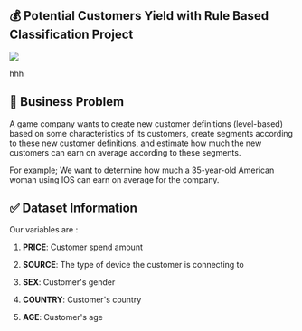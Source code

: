 ## :moneybag:  Potential Customers Yield with Rule Based Classification Project

![](https://analysisrocks.com/wp-content/uploads/2018/09/personas.jpg?crop)

hhh
## :file_folder:  Business Problem

A game company wants to create new customer definitions (level-based) based on some characteristics of its customers, create segments according to these new customer definitions, and estimate how much the new customers can earn on average according to these segments.

For example; We want to determine how much a 35-year-old American woman using IOS can earn on average for the company.


## :white_check_mark:  Dataset Information

Our variables are :

1. **PRICE**: Customer spend amount

2. **SOURCE**: The type of device the customer is connecting to

3. **SEX**: Customer's gender

4. **COUNTRY**: Customer's country

5. **AGE**: Customer's age

